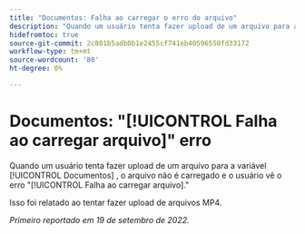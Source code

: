 ```yaml
---
title: "Documentos: Falha ao carregar o erro do arquivo"
description: "Quando um usuário tenta fazer upload de um arquivo para a área Documentos, o arquivo não é carregado e o usuário vê o erro Falha ao fazer upload do arquivo."
hidefromtoc: true
source-git-commit: 2c801b5adb0b1e2455cf741eb40596550fd33172
workflow-type: tm+mt
source-wordcount: '80'
ht-degree: 0%

---
```



# Documentos: &quot;[!UICONTROL Falha ao carregar arquivo]&quot; erro

<!--This issue is on the Workfront TOC and the Workfront Proof TOC-->

Quando um usuário tenta fazer upload de um arquivo para a variável [!UICONTROL Documentos] , o arquivo não é carregado e o usuário vê o erro &quot;[!UICONTROL Falha ao carregar arquivo].&quot;

Isso foi relatado ao tentar fazer upload de arquivos MP4.

_Primeiro reportado em 19 de setembro de 2022._

